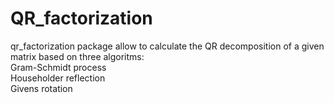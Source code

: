 # QR_factorization
qr_factorization package allow to calculate the QR decomposition of a given matrix based on three algoritms:
  <br>
  Gram-Schmidt process
  <br>
  Householder reflection
  <br>
  Givens rotation
